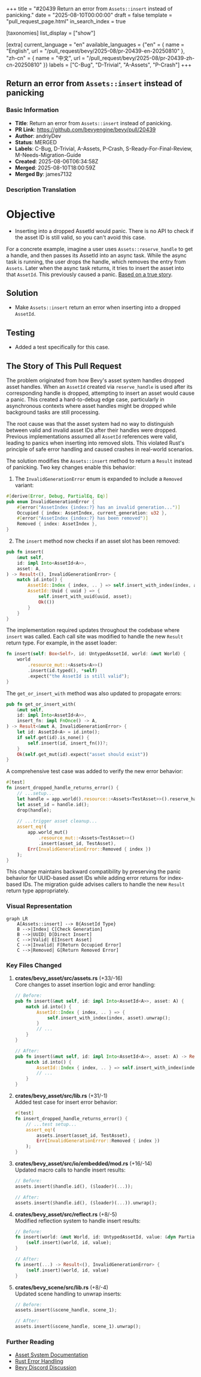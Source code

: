 +++
title = "#20439 Return an error from `Assets::insert` instead of panicking."
date = "2025-08-10T00:00:00"
draft = false
template = "pull_request_page.html"
in_search_index = true

[taxonomies]
list_display = ["show"]

[extra]
current_language = "en"
available_languages = {"en" = { name = "English", url = "/pull_request/bevy/2025-08/pr-20439-en-20250810" }, "zh-cn" = { name = "中文", url = "/pull_request/bevy/2025-08/pr-20439-zh-cn-20250810" }}
labels = ["C-Bug", "D-Trivial", "A-Assets", "P-Crash"]
+++

## Return an error from `Assets::insert` instead of panicking

### Basic Information
- **Title**: Return an error from `Assets::insert` instead of panicking.
- **PR Link**: https://github.com/bevyengine/bevy/pull/20439
- **Author**: andriyDev
- **Status**: MERGED
- **Labels**: C-Bug, D-Trivial, A-Assets, P-Crash, S-Ready-For-Final-Review, M-Needs-Migration-Guide
- **Created**: 2025-08-06T06:34:58Z
- **Merged**: 2025-08-10T18:00:59Z
- **Merged By**: james7132

### Description Translation
# Objective

- Inserting into a dropped AssetId would panic. There is no API to check if the asset ID is still valid, so you can't avoid this case.

For a concrete example, imagine a user uses `Assets::reserve_handle` to get a handle, and then passes its AssetId into an async task. While the async task is running, the user drops the handle, which removes the entry from `Assets`. Later when the async task returns, it tries to insert the asset into that `AssetId`. This previously caused a panic. [Based on a true story](https://discord.com/channels/691052431525675048/749332104487108618/1402511976898590).

## Solution

- Make `Assets::insert` return an error when inserting into a dropped `AssetId`.

## Testing

- Added a test specifically for this case.

## The Story of This Pull Request

The problem originated from how Bevy's asset system handles dropped asset handles. When an `AssetId` created via `reserve_handle` is used after its corresponding handle is dropped, attempting to insert an asset would cause a panic. This created a hard-to-debug edge case, particularly in asynchronous contexts where asset handles might be dropped while background tasks are still processing.

The root cause was that the asset system had no way to distinguish between valid and invalid asset IDs after their handles were dropped. Previous implementations assumed all `AssetId` references were valid, leading to panics when inserting into removed slots. This violated Rust's principle of safe error handling and caused crashes in real-world scenarios.

The solution modifies the `Assets::insert` method to return a `Result` instead of panicking. Two key changes enable this behavior:

1. The `InvalidGenerationError` enum is expanded to include a `Removed` variant:
```rust
#[derive(Error, Debug, PartialEq, Eq)]
pub enum InvalidGenerationError {
    #[error("AssetIndex {index:?} has an invalid generation...")]
    Occupied { index: AssetIndex, current_generation: u32 },
    #[error("AssetIndex {index:?} has been removed")]
    Removed { index: AssetIndex },
}
```

2. The `insert` method now checks if an asset slot has been removed:
```rust
pub fn insert(
    &mut self,
    id: impl Into<AssetId<A>>,
    asset: A,
) -> Result<(), InvalidGenerationError> {
    match id.into() {
        AssetId::Index { index, .. } => self.insert_with_index(index, asset).map(|_| ()),
        AssetId::Uuid { uuid } => {
            self.insert_with_uuid(uuid, asset);
            Ok(())
        }
    }
}
```

The implementation required updates throughout the codebase where `insert` was called. Each call site was modified to handle the new `Result` return type. For example, in the asset loader:
```rust
fn insert(self: Box<Self>, id: UntypedAssetId, world: &mut World) {
    world
        .resource_mut::<Assets<A>>()
        .insert(id.typed(), *self)
        .expect("the AssetId is still valid");
}
```

The `get_or_insert_with` method was also updated to propagate errors:
```rust
pub fn get_or_insert_with(
    &mut self,
    id: impl Into<AssetId<A>>,
    insert_fn: impl FnOnce() -> A,
) -> Result<&mut A, InvalidGenerationError> {
    let id: AssetId<A> = id.into();
    if self.get(id).is_none() {
        self.insert(id, insert_fn())?;
    }
    Ok(self.get_mut(id).expect("asset should exist"))
}
```

A comprehensive test case was added to verify the new error behavior:
```rust
#[test]
fn insert_dropped_handle_returns_error() {
    // ...setup...
    let handle = app.world().resource::<Assets<TestAsset>>().reserve_handle();
    let asset_id = handle.id();
    drop(handle);
    
    // ...trigger asset cleanup...
    assert_eq!(
        app.world_mut()
            .resource_mut::<Assets<TestAsset>>()
            .insert(asset_id, TestAsset),
        Err(InvalidGenerationError::Removed { index })
    );
}
```

This change maintains backward compatibility by preserving the panic behavior for UUID-based asset IDs while adding error returns for index-based IDs. The migration guide advises callers to handle the new `Result` return type appropriately.

### Visual Representation

```mermaid
graph LR
    A[Assets::insert] --> B{AssetId Type}
    B -->|Index| C[Check Generation]
    B -->|UUID| D[Direct Insert]
    C -->|Valid| E[Insert Asset]
    C -->|Invalid| F[Return Occupied Error]
    C -->|Removed| G[Return Removed Error]
```

### Key Files Changed

1. **crates/bevy_asset/src/assets.rs** (+33/-16)  
   Core changes to asset insertion logic and error handling:
   ```rust
   // Before:
   pub fn insert(&mut self, id: impl Into<AssetId<A>>, asset: A) {
       match id.into() {
           AssetId::Index { index, .. } => {
               self.insert_with_index(index, asset).unwrap();
           }
           // ...
       }
   }
   
   // After:
   pub fn insert(&mut self, id: impl Into<AssetId<A>>, asset: A) -> Result<(), InvalidGenerationError> {
       match id.into() {
           AssetId::Index { index, .. } => self.insert_with_index(index, asset).map(|_| ()),
           // ...
       }
   }
   ```

2. **crates/bevy_asset/src/lib.rs** (+31/-1)  
   Added test case for insert error behavior:
   ```rust
   #[test]
   fn insert_dropped_handle_returns_error() {
       // ...test setup...
       assert_eq!(
           assets.insert(asset_id, TestAsset),
           Err(InvalidGenerationError::Removed { index })
       );
   }
   ```

3. **crates/bevy_asset/src/io/embedded/mod.rs** (+16/-14)  
   Updated macro calls to handle insert results:
   ```rust
   // Before:
   assets.insert($handle.id(), ($loader)(...));
   
   // After:
   assets.insert($handle.id(), ($loader)(...)).unwrap();
   ```

4. **crates/bevy_asset/src/reflect.rs** (+8/-5)  
   Modified reflection system to handle insert results:
   ```rust
   // Before:
   fn insert(world: &mut World, id: UntypedAssetId, value: &dyn PartialReflect) {
       (self.insert)(world, id, value);
   }
   
   // After:
   fn insert(...) -> Result<(), InvalidGenerationError> {
       (self.insert)(world, id, value)
   }
   ```

5. **crates/bevy_scene/src/lib.rs** (+8/-4)  
   Updated scene handling to unwrap inserts:
   ```rust
   // Before:
   assets.insert(&scene_handle, scene_1);
   
   // After:
   assets.insert(&scene_handle, scene_1).unwrap();
   ```

### Further Reading
- [Asset System Documentation](https://bevyengine.org/learn/book/features/assets/)
- [Rust Error Handling](https://doc.rust-lang.org/book/ch09-00-error-handling.html)
- [Bevy Discord Discussion](https://discord.com/channels/691052431525675048/749332104487108618/1402511976898590)